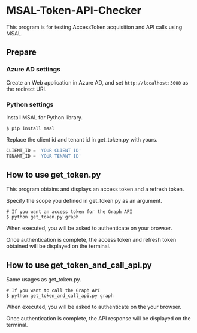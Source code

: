 # MSAL-Token-API-Checker
This program is for testing AccessToken acquisition and API calls using MSAL.

## Prepare

### Azure AD settings

Create an Web application in Azure AD, and set `http://localhost:3000` as the redirect URI.

### Python settings

Install MSAL for Python library.

```shell
$ pip install msal
```

Replace the client id and tenant id in get_token.py with yours.

```python
CLIENT_ID = 'YOUR CLIENT ID'
TENANT_ID = 'YOUR TENANT ID'
```

## How to use get_token.py
This program obtains and displays an access token and a refresh token.

Specify the scope you defined in get_token.py as an argument.

```shell
# If you want an access token for the Graph API
$ python get_token.py graph
```

When executed, you will be asked to authenticate on your browser.

Once authentication is complete, the access token and refresh token obtained will be displayed on the terminal.

## How to use get_token_and_call_api.py
Same usages as get_token.py.

```shell
# If you want to call the Graph API
$ python get_token_and_call_api.py graph
```

When executed, you will be asked to authenticate on the your browser.

Once authentication is complete, the API response will be displayed on the terminal.
